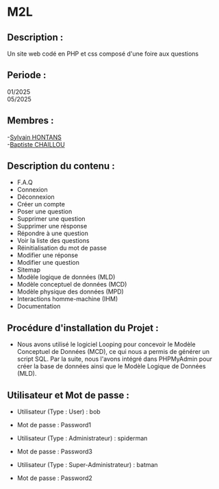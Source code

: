 # M2L
## Description : 
Un site web codé en PHP et css composé d'une foire aux questions

## Periode : 
01/2025  
05/2025

## Membres : 
-[Sylvain HONTANS](https://github.com/Hontans)  
-[Baptiste CHAILLOU](https://github.com/FastAze)    

## Description du contenu : 
-  F.A.Q  
-  Connexion  
-  Déconnexion  
-  Créer un compte  
-  Poser une question  
-  Supprimer une question
-  Supprimer une résponse
-  Répondre à une question  
-  Voir la liste des questions  
-  Réinitialisation du mot de passe 
-  Modifier une réponse
-  Modifier une question 
-  Sitemap  
-  Modèle logique de données (MLD)  
-  Modèle conceptuel de données (MCD)  
-  Modèle physique des données (MPD)  
-  Interactions homme-machine (IHM)  
-  Documentation
## Procédure d'installation du Projet : 
- Nous avons utilisé le logiciel Looping pour concevoir le Modèle Conceptuel de Données (MCD), ce qui nous a permis de générer un script SQL. Par la suite, nous l'avons intégré dans PHPMyAdmin pour créer la base de données ainsi que le Modèle Logique de Données (MLD).

## Utilisateur et Mot de passe : 
- Utilisateur (Type : User) : bob  
-  Mot de passe : Password1  

-  Utilisateur (Type : Administrateur) : spiderman  
-  Mot de passe : Password3

-  Utilisateur (Type : Super-Administrateur) : batman  
-  Mot de passe : Password2
